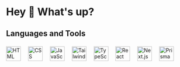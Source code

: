 <h1 align="left">Hey 👋 What's up?</h1>

###
 
 <h2>Languages and Tools</h2>
 
 ###
 
<div align="left">
   <!-- Logo do HTML -->
   <img src="https://cdn.jsdelivr.net/gh/devicons/devicon/icons/html5/html5-original.svg" height="40" alt="HTML logo" />
   <img width="12" />
 
   <!-- Logo do CSS -->
   <img src="https://cdn.jsdelivr.net/gh/devicons/devicon/icons/css3/css3-original.svg" height="40" alt="CSS logo" />
   <img width="12" />
 
   <!-- Logo do JavaScript -->
   <img src="https://cdn.jsdelivr.net/gh/devicons/devicon/icons/javascript/javascript-original.svg" height="40" alt="JavaScript logo" />
   <img width="12" />

   <!-- Logo do Tailwind CSS -->
   <img src="https://cdn.jsdelivr.net/gh/devicons/devicon/icons/tailwindcss/tailwindcss-original.svg" height="40" alt="Tailwind CSS logo" />
   <img width="12" />

   <!-- Logo do TypeScript -->
   <img src="https://cdn.jsdelivr.net/gh/devicons/devicon/icons/typescript/typescript-original.svg" height="40" alt="TypeScript logo" />
   <img width="12" />
 
   <!-- Logo do React -->
   <img src="https://cdn.jsdelivr.net/gh/devicons/devicon/icons/react/react-original.svg" height="40" alt="React logo" />
   <img width="12" />

   <!-- Logo do Next.js -->
   <img src="https://cdn.jsdelivr.net/gh/devicons/devicon/icons/nextjs/nextjs-original.svg" height="40" alt="Next.js logo" />
   <img width="12" />

   <!-- Logo do Prisma -->
   <img src="https://cdn.jsdelivr.net/gh/devicons/devicon/icons/prisma/prisma-original.svg" height="40" alt="Prisma logo" />
   <img width="12" />
</div>


 
 ###
